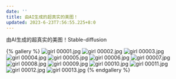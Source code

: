 ```yaml
---
date: ''
title: 由AI生成的超真实的美图！
updated: 2023-6-23T7:56:55.225+8:0
---
```

由AI生成的超真实的美图！Stable-diffusion

{% gallery %}
![girl 00001.jpg](https://ph.99shopla.com/girl00001.jpg)
![girl 00002.jpg](https://ph.99shopla.com/girl00002.jpg)
![girl 00003.jpg](https://ph.99shopla.com/girl00003.jpg)
![girl 00004.jpg](https://ph.99shopla.com/girl00004.jpg)
![girl 00005.jpg](https://ph.99shopla.com/girl00005.jpg)
![girl 00006.jpg](https://ph.99shopla.com/girl00006.jpg)
![girl 00007.jpg](https://ph.99shopla.com/girl00007.jpg)
![girl 00008.jpg](https://ph.99shopla.com/girl00008.jpg)
![girl 00009.jpg](https://ph.99shopla.com/girl00009.jpg)
![girl 00010.jpg](https://ph.99shopla.com/girl00010.jpg)
![girl 00011.jpg](https://ph.99shopla.com/girl00011.jpg)
![girl 00012.jpg](https://ph.99shopla.com/girl00012.jpg)
![girl 00013.jpg](https://ph.99shopla.com/girl00013.jpg)
{% endgallery %}





